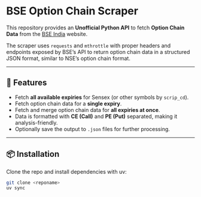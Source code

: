 # BSE Option Chain Scraper

This repository provides an **Unofficial Python API** to fetch **Option Chain Data** from the [BSE India](https://www.bseindia.com) website.

The scraper uses `requests` and `mthrottle` with proper headers and endpoints exposed by BSE’s API to return option chain data in a structured JSON format, similar to NSE’s option chain format.

---

## 🚀 Features
- Fetch **all available expiries** for Sensex (or other symbols by `scrip_cd`).
- Fetch option chain data for a **single expiry**.
- Fetch and merge option chain data for **all expiries at once**.
- Data is formatted with **CE (Call)** and **PE (Put)** separated, making it analysis-friendly.
- Optionally save the output to `.json` files for further processing.

---

## 📦 Installation

Clone the repo and install dependencies with uv:

```bash
git clone <reponame>
uv sync 